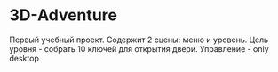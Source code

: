 # 3D-Adventure

Первый учебный проект.
Содержит 2 сцены: меню и уровень. Цель уровня - собрать 10 ключей для открытия двери.
Управление - only desktop
